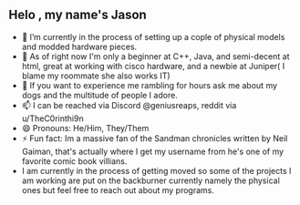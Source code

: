 ## Helo , my name's Jason

- 🔭 I’m currently in the process of setting up a cople of physical models and modded hardware pieces.
- 🌱 As of right now I'm only a beginner at C++, Java, and semi-decent at html, great at working with cisco hardware, and a newbie at Juniper( I blame my roommate she also works IT)
- 💬 If you want to experience me rambling for hours ask me about my dogs and the multitude of people I adore.
- 📫 I can be reached via Discord @geniusreaps, reddit via u/TheC0rinthi9n
- 😄 Pronouns: He/Him, They/Them
- ⚡ Fun fact: Im a massive fan of the Sandman chronicles written by Neil Gaiman, that's actually where I get my username from he's one of my favorite comic book villians.
- I am currently in the process of getting moved so some of the projects I am working are put on the backburner currently namely the physical ones but feel free to reach out about my programs.

